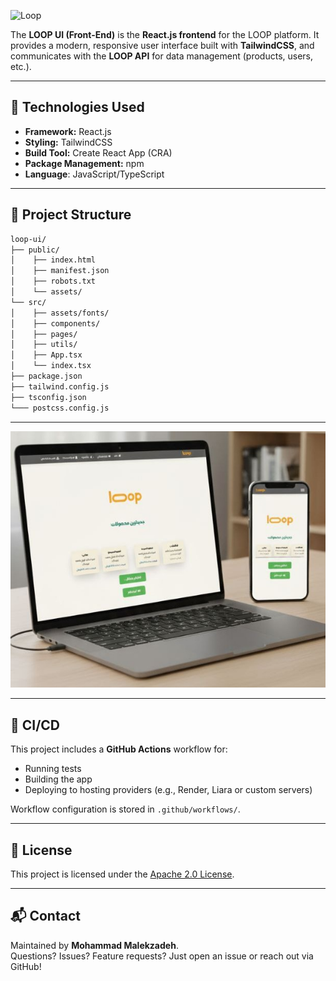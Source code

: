 ![Loop](https://www.lloop.ir/icon/favicon.png)

The **LOOP UI (Front-End)** is the **React.js frontend** for the LOOP platform.
It provides a modern, responsive user interface built with **TailwindCSS**, and communicates with the **LOOP API** for data management (products, users, etc.).

---

## 📌 Technologies Used

- **Framework:** React.js  
- **Styling:** TailwindCSS  
- **Build Tool:** Create React App (CRA)  
- **Package Management:** npm 
- **Language**: JavaScript/TypeScript

---

## 📂 Project Structure

```bash
loop-ui/
├── public/
│    ├── index.html
│    ├── manifest.json
│    ├── robots.txt
│    └── assets/
└── src/
│    ├── assets/fonts/
│    ├── components/
│    ├── pages/
│    ├── utils/
│    ├── App.tsx
│    └── index.tsx
├── package.json
├── tailwind.config.js
├── tsconfig.json
└─── postcss.config.js
```

---

![Loop](public/exp/mockup.jpg)

---

## 🔄 CI/CD

This project includes a **GitHub Actions** workflow for:  
- Running tests  
- Building the app  
- Deploying to hosting providers (e.g., Render, Liara or custom servers)  

Workflow configuration is stored in `.github/workflows/`.

---

## 📜 License

This project is licensed under the [Apache 2.0 License](LICENSE).

---

## 📬 Contact
Maintained by **Mohammad Malekzadeh**.  
Questions? Issues? Feature requests? Just open an issue or reach out via GitHub!
